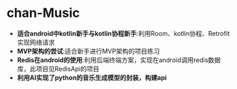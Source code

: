 # chan-Music
- **适合android中kotlin新手与kotlin协程新手**:利用Room、kotlin协程、Retrofit实现网络请求
- **MVP架构的尝试**:适合新手进行MVP架构的项目练习
- **Redis在android的使用**:利用后端终端方案，实现在android调用redis数据库，此项目见RedisApi的项目
- **利用AI实现了python的音乐生成模型的封装，构建api**